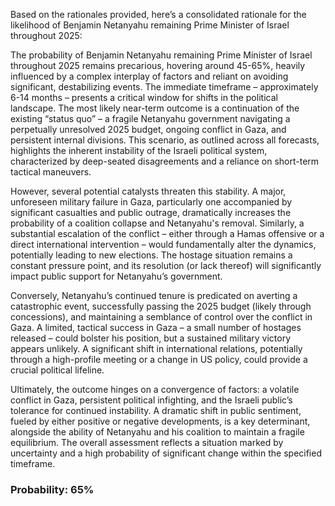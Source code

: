 Based on the rationales provided, here’s a consolidated rationale for the likelihood of Benjamin Netanyahu remaining Prime Minister of Israel throughout 2025:

The probability of Benjamin Netanyahu remaining Prime Minister of Israel throughout 2025 remains precarious, hovering around 45-65%, heavily influenced by a complex interplay of factors and reliant on avoiding significant, destabilizing events. The immediate timeframe – approximately 6-14 months – presents a critical window for shifts in the political landscape. The most likely near-term outcome is a continuation of the existing “status quo” – a fragile Netanyahu government navigating a perpetually unresolved 2025 budget, ongoing conflict in Gaza, and persistent internal divisions. This scenario, as outlined across all forecasts, highlights the inherent instability of the Israeli political system, characterized by deep-seated disagreements and a reliance on short-term tactical maneuvers. 

However, several potential catalysts threaten this stability. A major, unforeseen military failure in Gaza, particularly one accompanied by significant casualties and public outrage, dramatically increases the probability of a coalition collapse and Netanyahu's removal. Similarly, a substantial escalation of the conflict – either through a Hamas offensive or a direct international intervention – would fundamentally alter the dynamics, potentially leading to new elections. The hostage situation remains a constant pressure point, and its resolution (or lack thereof) will significantly impact public support for Netanyahu’s government.

Conversely, Netanyahu’s continued tenure is predicated on averting a catastrophic event, successfully passing the 2025 budget (likely through concessions), and maintaining a semblance of control over the conflict in Gaza. A limited, tactical success in Gaza – a small number of hostages released – could bolster his position, but a sustained military victory appears unlikely. A significant shift in international relations, potentially through a high-profile meeting or a change in US policy, could provide a crucial political lifeline. 

Ultimately, the outcome hinges on a convergence of factors:  a volatile conflict in Gaza, persistent political infighting, and the Israeli public’s tolerance for continued instability. A dramatic shift in public sentiment, fueled by either positive or negative developments, is a key determinant, alongside the ability of Netanyahu and his coalition to maintain a fragile equilibrium. The overall assessment reflects a situation marked by uncertainty and a high probability of significant change within the specified timeframe.

### Probability: 65%
